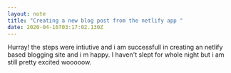 ```yaml
---
layout: note
title: "Creating a new blog post from the netlify app "
date: 2020-04-16T03:17:02.130Z
---
```

Hurray! the steps were intiutive and i am successfull in creating an netlify based blogging site and i m happy. I haven't slept for whole night but i am still pretty excited wooooow.

![]()